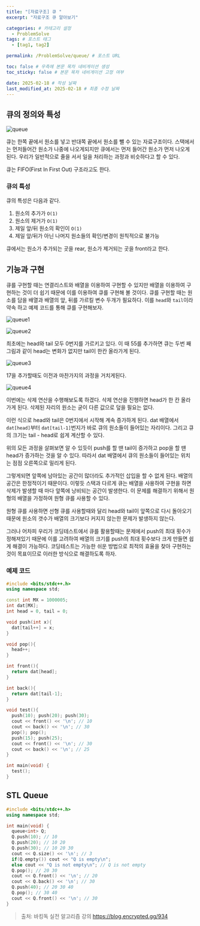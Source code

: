 ```yaml
---
title: "[자료구조] 큐 "
excerpt: "자료구조 큐 알아보기"

categories: # 카테고리 설정
  - ProblemSolve
tags: # 포스트 태그
  - [tag1, tag2]

permalink: /ProblemSolve/queue/ # 포스트 URL

toc: false # 우측에 본문 목차 네비게이션 생성
toc_sticky: false # 본문 목차 네비게이션 고정 여부

date: 2025-02-18 # 작성 날짜
last_modified_at: 2025-02-18 # 최종 수정 날짜
---
```


## 큐의 정의와 특성

![queue](/assets/images/posts_img/queue.png)

큐는 한쪽 끝에서 원소를 넣고 반대쪽 끝에서 원소를 뺄 수 있는 자료구조이다. 스택에서는 먼저들어간 원소가 나중에 나오게되지만 큐에서는 먼저 들어간 원소가 먼저 나오게 된다. 우리가 일반적으로 줄을 서서 일을 처리하는 과정과 비슷하다고 할 수 있다.

큐는 FIFO(First In First Out) 구조라고도 한다.

### 큐의 특성

큐의 특성은 다음과 같다.

1. 원소의 추가가 `O(1)`
2. 원소의 제거가 `O(1)`
3. 제일 앞/뒤 원소의 확인이 `O(1)`
4. 제일 앞/뒤가 아닌 나머지 원소들의 확인/변경이 원칙적으로 불가능

큐에서는 원소가 추가되는 곳을 rear, 원소가 제거되는 곳을 front라고 한다.

## 기능과 구현

큐를 구현할 때는 연결리스트와 배열을 이용하여 구현할 수 있지만 배열을 이용하여 구현하는 것이 더 쉽기 때문에 이를 이용하여 큐를 구현해 볼 것이다. 큐를 구현할 때는 원소를 담을 배열과 배열의 앞, 뒤를 가르킬 변수 두개가 필요하다. 이를 `head`와 `tail`이라 약속 하고 예제 코드를 통해 큐를 구현해보자.

![queue1](/assets/images/posts_img/queue1.png)

![queue2](/assets/images/posts_img/queue2.png)

최초에는 head와 tail 모두 0번지를 가르키고 있다. 이 때 55를 추가하면 큐는 두번 째 그림과 같이 head는 변화가 없지만 tail이 한칸 올라가게 된다.

![queue3](/assets/images/posts_img/queue3.png)

17을 추가할때도 이전과 마찬가지의 과정을 거치게된다.

![queue4](/assets/images/posts_img/queue4.png)

이번에는 삭제 연산을 수행해보도록 하겠다. 삭제 연산을 진행하면 head가 한 칸 올라가게 된다. 삭제된 자리의 원소는 굳이 다른 값으로 덮을 필요는 없다.

이런 식으로 head와 tail은 0번지에서 시작해 계속 증가하게 된다. dat 배열에서 `dat[head]`부터 `dat[tail-1]`번지가 바로 큐의 원소들이 들어있는 자리이다. 그리고 큐의 크기는 tail - head로 쉽게 계산할 수 있다.

위의 모든 과정을 살펴보면 알 수 있듯이 push를 할 땐 tail이 증가하고 pop을 할 땐 head가 증가하는 것을 알 수 있다. 따라서 dat 배열에서 큐의 원소들이 들어있는 위치는 점점 오른쪽으로 밀리게 된다.

그렇게되면 앞쪽에 남아있는 공간이 많더라도 추가적인 삽입을 할 수 없게 된다. 배열의 공간은 한정적이기 때문이다. 이렇듯 스택과 다르게 큐는 배열을 사용하여 구현을 하면 삭제가 발생할 때 마다 앞쪽에 낭비되는 공간이 발생한다. 이  문제를 해결하기 위해서 원형의 배열을 가정하여 원형 큐를 사용할 수 있다.

원형 큐를 사용하면 선형 큐를 사용할때와 달리 head와 tail이 앞쪽으로 다시 돌아오기 때문에 원소의 갯수가 배열의 크기보다 커지지 않는한 문제가 발생하지 않는다.

그러나 어차피 우리가 코딩테스트에서 큐를 활용할때는 문제에서 push의 최대 횟수가 정해져있기 때문에 이를 고려하여 배열의 크기를 push의 최대 횟수보다 크게 만들면 쉽게 해결이 가능하다. 코딩테스트는 가능한 쉬운 방법으로 최적의 효율을 찾아 구현하는 것이 목표이므로 이러한 방식으로 해결하도록 하자.

### 예제 코드

```c++
#include <bits/stdc++.h>
using namespace std;

const int MX = 1000005;
int dat[MX];
int head = 0, tail = 0;

void push(int x){
  dat[tail++] = x;
}

void pop(){
  head++;
}

int front(){
  return dat[head];
}

int back(){
  return dat[tail-1];
}

void test(){
  push(10); push(20); push(30);
  cout << front() << '\n'; // 10
  cout << back() << '\n'; // 30
  pop(); pop();
  push(15); push(25);
  cout << front() << '\n'; // 30
  cout << back() << '\n'; // 25
}

int main(void) {
  test();  
}
```

## STL Queue
```c++
#include <bits/stdc++.h>
using namespace std;

int main(void) {
  queue<int> Q;
  Q.push(10); // 10
  Q.push(20); // 10 20
  Q.push(30); // 10 20 30
  cout << Q.size() << '\n'; // 3
  if(Q.empty()) cout << "Q is empty\n";
  else cout << "Q is not empty\n"; // Q is not empty
  Q.pop(); // 20 30
  cout << Q.front() << '\n'; // 20
  cout << Q.back() << '\n'; // 30
  Q.push(40); // 20 30 40
  Q.pop(); // 30 40
  cout << Q.front() << '\n'; // 30
}
```

> 출처: 바킹독 실전 알고리즘 강의 https://blog.encrypted.gg/934
